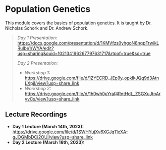 # Population Genetics
This module covers the basics of population genetics. It is taught by Dr. Nicholas Schork and Dr. Andrew Schork. 

> *Day 1 Presentation:* https://docs.google.com/presentation/d/1KMVfzs0yhgoN8nqpFrwikLRulbe1rWYA/edit?usp=sharing&ouid=102134196267797631717&rtpof=true&sd=true
> 
> *Day 2 Presentation:*
> - *Workshop 1:* https://drive.google.com/file/d/1ZYECRD_JEp9y_opkIkJQq9d3AtnLXpjl/view?usp=share_link
> - *Workshop 2:* https://drive.google.com/file/d/1h0wh0uYraf4RntHdL_ZSGXuJtpArvvCs/view?usp=share_link


## Lecture Recordings

* **Day 1 Lecture (March 14th, 2023):** https://drive.google.com/file/d/1SWHYujXv6XGJq11eXA-gJOGMbDCi2OUI/view?usp=share_link
* **Day 2 Lecture (March 16th, 2023):** 

